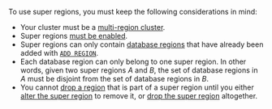 To use super regions, you must keep the following considerations in mind:

- Your cluster must be a [multi-region cluster](multiregion-overview.html).
- Super regions [must be enabled](#enable-super-regions).
- Super regions can only contain [database regions](multiregion-overview.html#database-regions) that have already been added with [`ADD REGION`](add-region.html).
- Each database region can only belong to one super region. In other words, given two super regions _A_ and _B_, the set of database regions in _A_ must be disjoint from the set of database regions in _B_.
- You cannot [drop a region](drop-region.html) that is part of a super region until you either [alter the super region](alter-super-region.html) to remove it, or [drop the super region](drop-super-region.html) altogether.

